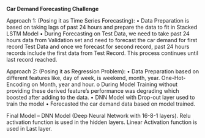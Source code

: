**Car Demand Forecasting Challenge**

Approach 1: (Posing it as Time Series Forecasting): 
•	Data Preparation is based on taking lags of past 24 hours and prepare the data to fit in Stacked LSTM Model
•	During Forecasting on Test Data, we need to take past 24 hours data from Validation set and need to forecast the car demand for first record Test Data and once we forecast for second record, past 24 hours records include the first data from Test Record. This process continues until last record reached.
    
Approach 2: (Posing it as Regression Problem):
•	Data Preparation based on different features like, day of week, is weekend, month, year. One-Hot-Encoding on Month, year and hour.
o	During Model Training without providing these derived feature’s performance was degrading which boosted after adding to the data.
•	DNN Model with Drop-out layer used to train the model
•	Forecasted the car demand data based on model trained.

Final Model – DNN Model (Deep Neural Network with 16-8-1 layers). Relu activation function is used in the hidden layers. Linear Activation function is used in Last layer.

